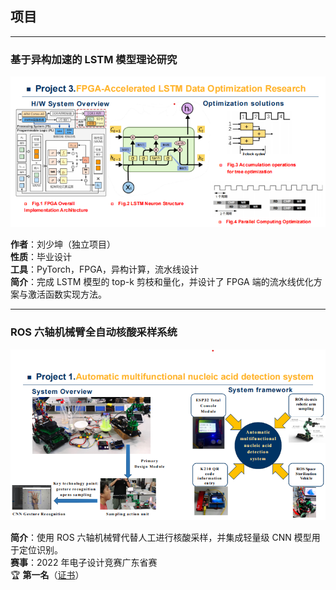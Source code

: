 ## 项目

---

### 基于异构加速的 LSTM 模型理论研究  
![biyesheji](static/assets/img/biyesheji.png)

**作者**：刘少坤（独立项目）  
**性质**：毕业设计  
**工具**：PyTorch，FPGA，异构计算，流水线设计  
**简介**：完成 LSTM 模型的 top-k 剪枝和量化，并设计了 FPGA 端的流水线优化方案与激活函数实现方法。

---

### ROS 六轴机械臂全自动核酸采样系统  
![project1](static/assets/img/project1.png)

**简介**：使用 ROS 六轴机械臂代替人工进行核酸采样，并集成轻量级 CNN 模型用于定位识别。  
**赛事**：2022 年电子设计竞赛广东省赛  
🏆 **第一名**（[证书](#)）
